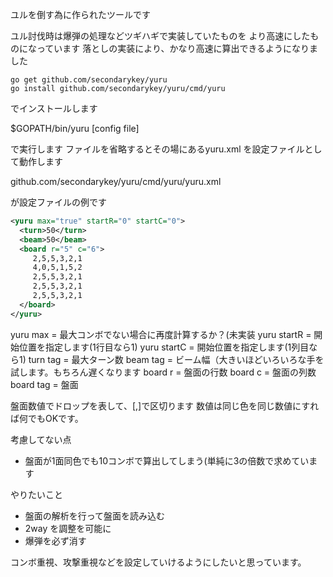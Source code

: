 ユルを倒す為に作られたツールです

ユル討伐時は爆弾の処理などツギハギで実装していたものを
より高速にしたものになっています
落としの実装により、かなり高速に算出できるようになりました

    go get github.com/secondarykey/yuru
    go install github.com/secondarykey/yuru/cmd/yuru

でインストールします

$GOPATH/bin/yuru [config file]

で実行します
ファイルを省略するとその場にあるyuru.xml を設定ファイルとして動作します

github.com/secondarykey/yuru/cmd/yuru/yuru.xml

が設定ファイルの例です

```xml
<yuru max="true" startR="0" startC="0">
  <turn>50</turn>                                                             
  <beam>50</beam>
  <board r="5" c="6">
     2,5,5,3,2,1
     4,0,5,1,5,2
     2,5,5,3,2,1
     2,5,5,3,2,1
     2,5,5,3,2,1
  </board>
</yuru>
```

yuru max  = 最大コンボでない場合に再度計算するか？(未実装
yuru startR = 開始位置を指定します(1行目なら1)
yuru startC = 開始位置を指定します(1列目なら1)
turn tag  = 最大ターン数
beam tag  = ビーム幅（大きいほどいろいろな手を試します。もちろん遅くなります
board r   = 盤面の行数
board c   = 盤面の列数
board tag = 盤面

盤面数値でドロップを表して、[,]で区切ります
数値は同じ色を同じ数値にすれば何でもOKです。

考慮してない点

- 盤面が1面同色でも10コンボで算出してしまう(単純に3の倍数で求めています

やりたいこと

- 盤面の解析を行って盤面を読み込む
- 2way を調整を可能に
- 爆弾を必ず消す

コンボ重視、攻撃重視などを設定していけるようにしたいと思っています。

